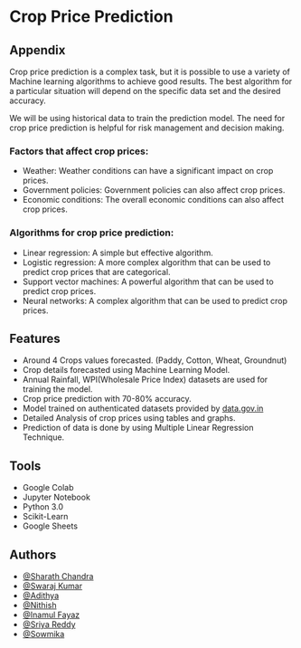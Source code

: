 
# Crop Price Prediction 




## Appendix

Crop price prediction is a complex task, but it is possible to use a variety of Machine learning algorithms to achieve good results. The best algorithm for a particular situation will depend on the specific data set and the desired accuracy.

We will be using historical data to train the prediction model.
The need for crop price prediction is helpful for risk management and decision making.


### Factors that affect crop prices:

- Weather: Weather conditions can have a significant impact on crop prices.
- Government policies: Government policies can also affect crop prices.
- Economic conditions: The overall economic conditions can also affect crop prices.

### Algorithms for crop price prediction:

- Linear regression: A simple but effective algorithm.
- Logistic regression: A more complex algorithm that can be used to predict crop prices that are categorical.
- Support vector machines: A powerful algorithm that can be used to predict crop prices.
- Neural networks: A complex algorithm that can be used to predict crop prices.



## Features

- Around 4 Crops values forecasted. (Paddy, Cotton, Wheat, Groundnut)
- Crop details forecasted using Machine Learning Model.
- Annual Rainfall, WPI(Wholesale Price Index) datasets are used for training the model.
- Crop price prediction with 70-80% accuracy.
- Model trained on authenticated datasets provided by [data.gov.in](https://data.gov.in/search)
- Detailed Analysis of crop prices using tables and graphs.
- Prediction of data is done by using Multiple Linear Regression Technique.
  

## Tools

- Google Colab
- Jupyter Notebook
- Python 3.0
- Scikit-Learn
- Google Sheets


## Authors

- [@Sharath Chandra](https://github.com/Sharath-Sabbani)
- [@Swaraj Kumar](https://github.com/Kathi-Swaraj)
- [@Adithya](https://github.com/Adithya270-Glitch)
- [@Nithish](https://github.com/Nithish236)
- [@Inamul Fayaz](https://github.com/INAMULFAYAZWAIDA2001)
- [@Sriya Reddy](https://www.github.com/)
- [@Sowmika](https://github.com/sowmika2)

